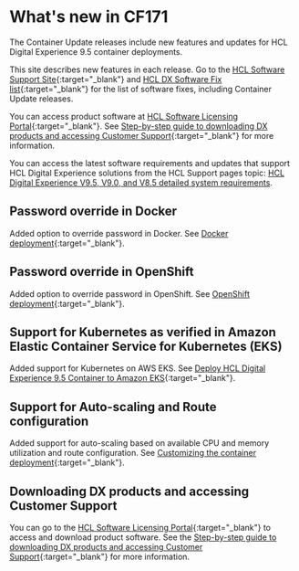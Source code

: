 # What's new in CF171

The Container Update releases include new features and updates for HCL Digital Experience 9.5 container deployments.

This site describes new features in each release. Go to the [HCL Software Support Site](https://support.hcltechsw.com/csm?id=kb_article&sysparm_article=KB0013939&sys_kb_id=9bd40c1f1bbf5cd0534c4159cc4bcbbd#CF17){:target="_blank"} and [HCL DX Software Fix list](https://support.hcltechsw.com/csm?id=kb_article&sysparm_article=KB0013939&sys_kb_id=519ebc84db1c341055f38d6d13961959){:target="_blank"} for the list of software fixes, including Container Update releases. 

You can access product software at [HCL Software Licensing Portal](https://www.hcltech.com/software/support/release){:target="_blank"}. See [Step-by-step guide to downloading DX products and accessing Customer Support](https://support.hcltechsw.com/csm?id=kb_article&sysparm_article=KB0077878&sys_kb_id=2cde06a31b885494c48197d58d4bcbe2){:target="_blank"} for more information.

You can access the latest software requirements and updates that support HCL Digital Experience solutions from the HCL Support pages topic: [HCL Digital Experience V9.5, V9.0, and V8.5 detailed system requirements](https://support.hcltechsw.com/csm?id=kb_article&sysparm_article=KB0013514&sys_kb_id=17d6296a1b5df34077761fc58d4bcb03).

## Password override in Docker

Added option to override password in Docker. See [Docker deployment](../../deployment/install/container/image_list.md){:target="_blank"}<!-- (../containerization/docker.md#ul_ljm_44t_bkb) -->.

## Password override in OpenShift

Added option to override password in OpenShift. See [OpenShift deployment](https://help.hcltechsw.com/digital-experience/9.5/containerization/openshift.html){:target="_blank"}<!-- (../containerization/openshift.md) -->.

## Support for Kubernetes as verified in Amazon Elastic Container Service for Kubernetes (EKS)

Added support for Kubernetes on AWS EKS. See [Deploy HCL Digital Experience 9.5 Container to Amazon EKS](https://help.hcltechsw.com/digital-experience/9.5/containerization/kubernetes_eks.html){:target="_blank"}<!-- (../containerization/kubernetes_eks.md) -->.

## Support for Auto-scaling and Route configuration

Added support for auto-scaling based on available CPU and memory utilization and route configuration. See [Customizing the container deployment](https://help.hcltechsw.com/digital-experience/9.5/containerization/customizing_container_deployment.html){:target="_blank"}<!-- (../containerization/customizing_container_deployment.md) -->.

## Downloading DX products and accessing Customer Support

You can go to the [HCL Software Licensing Portal](https://www.hcltech.com/software/support/release){:target="_blank"} to access and download product software. See the [Step-by-step guide to downloading DX products and accessing Customer Support](https://support.hcltechsw.com/csm?id=kb_article&sysparm_article=KB0077878){:target="_blank"} for more information.


<!-- ???info "Related information"
    - [Docker deployment](../containerization/docker.md#ul_ljm_44t_bkb)
    - [OpenShift deployment](../containerization/openshift.md)
    - [Deploy HCL Digital Experience 9.5 Container to Amazon EKS](../containerization/kubernetes_eks.md)
    - [Customizing the container deployment](../containerization/customizing_container_deployment.md)
    - [HCL Software Licensing Portal](https://www.hcltech.com/software/support/release)
    - [Step-by-step guide to downloading DX products and accessing Customer Support](https://support.hcltechsw.com/csm?id=kb_article&sysparm_article=KB0077878)
 -->
